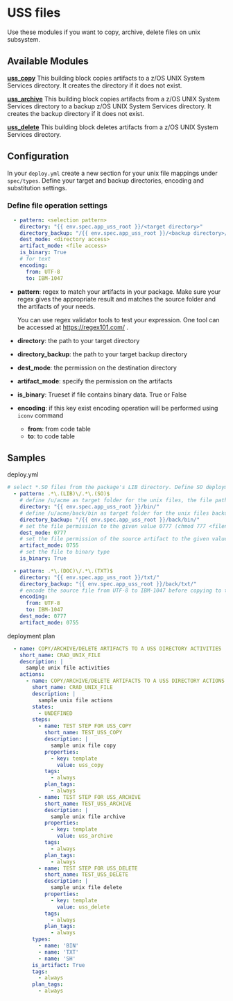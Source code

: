 # USS files

Use these modules if you want to copy, archive, delete files on unix subsystem.

## Available Modules

**[uss_copy](https://www.ibm.com/docs/en/SSQ2R2_16.0.0/com.ibm.wazi.deploy.doc/wd_templ_uss_archive.html)**
This building block copies artifacts to a z/OS UNIX System Services directory. It creates the directory if it does not exist.

**[uss_archive](https://www.ibm.com/docs/en/SSQ2R2_16.0.0/com.ibm.wazi.deploy.doc/wd_templ_uss_copy.html)**
This building block copies artifacts from a z/OS UNIX System Services directory to a backup z/OS UNIX System Services directory. It creates the backup directory if it does not exist.

**[uss_delete](https://www.ibm.com/docs/en/SSQ2R2_16.0.0/com.ibm.wazi.deploy.doc/wd_templ_uss_delete.html)**
This building block deletes artifacts from a z/OS UNIX System Services directory.

## Configuration

In your `deploy.yml` create a new section for your unix file mappings under `spec/types`. Define your target and backup directories, encoding and substitution settings.

### Define file operation settings

``` yaml
  - pattern: <selection pattern>
    directory: "{{ env.spec.app_uss_root }}/<target directory>"
    directory_backup: "/{{ env.spec.app_uss_root }}/<backup directory>/<target directory>/"
    dest_mode: <directory access>
    artifact_mode: <file access>
    is_binary: True
    # for text
    encoding:
      from: UTF-8
      to: IBM-1047
```

- **pattern**: regex to match your artifacts in your package. Make sure your regex gives the appropriate result and matches the source folder and the artifacts of your needs.

    You can use regex validator tools to test your expression.  One tool can be accessed at https://regex101.com/ .

- **directory**: the path to your target directory
- **directory_backup**: the path to your target backup directory
- **dest_mode**: the permission on the destination directory
- **artifact_mode**: specify the permission on the artifacts
- **is_binary**: Trueset if file contains binary data. True or False
- **encoding**: if this key exist encoding operation will be performed using `iconv` command
    - **from**: from code table
    - **to**: to code table



## Samples

deploy.yml

``` yaml
# select *.SO files from the package's LIB directory. Define SO deployment type and configure it to be added to the package.
  - pattern: .*\.(LIB)\/.*\.(SO)$
    # define /u/acme as target folder for the unix files, the file path will be /u/acme/bin/myprogm.so if the file name in github was myprogm.so
    directory: "{{ env.spec.app_uss_root }}/bin/"
    # define /u/acme/back/bin as target folder for the unix files backup
    directory_backup: "/{{ env.spec.app_uss_root }}/back/bin/"
    # set the file permission to the given value 0777 (chmod 777 <filename>) in the given target directory
    dest_mode: 0777
    # set the file permission of the source artifact to the given value 0755 (chmod 755 <filename>)
    artifact_mode: 0755
    # set the file to binary type
    is_binary: True

  - pattern: .*\.(DOC)\/.*\.(TXT)$
    directory: "{{ env.spec.app_uss_root }}/txt/"
    directory_backup: "{{ env.spec.app_uss_root }}/back/txt/"
    # encode the source file from UTF-8 to IBM-1047 before copying to the target library
    encoding:
      from: UTF-8
      to: IBM-1047
    dest_mode: 0777
    artifact_mode: 0755
```

deployment plan

``` yaml
  - name: COPY/ARCHIVE/DELETE ARTIFACTS TO A USS DIRECTORY ACTIVITIES
    short_name: CRAD_UNIX_FILE
    description: |
      sample unix file activities
    actions:
      - name: COPY/ARCHIVE/DELETE ARTIFACTS TO A USS DIRECTORY ACTIONS
        short_name: CRAD_UNIX_FILE
        description: |
          sample unix file actions
        states:
          - UNDEFINED
        steps:
          - name: TEST STEP FOR USS_COPY
            short_name: TEST_USS_COPY
            description: |
              sample unix file copy
            properties:
              - key: template
                value: uss_copy
            tags:
              - always
            plan_tags:
              - always
          - name: TEST STEP FOR USS_ARCHIVE
            short_name: TEST_USS_ARCHIVE
            description: |
              sample unix file archive
            properties:
              - key: template
                value: uss_archive
            tags:
              - always
            plan_tags:
              - always
          - name: TEST STEP FOR USS_DELETE
            short_name: TEST_USS_DELETE
            description: |
              sample unix file delete
            properties:
              - key: template
                value: uss_delete
            tags:
              - always
            plan_tags:
              - always
        types:
          - name: 'BIN'
          - name: 'TXT'
          - name: 'SH'
        is_artifact: True
        tags:
          - always
        plan_tags:
          - always

```